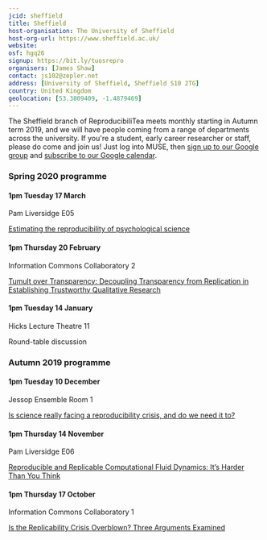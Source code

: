 ```yaml
---
jcid: sheffield
title: Sheffield
host-organisation: The University of Sheffield
host-org-url: https://www.sheffield.ac.uk/
website: 
osf: hgq26
signup: https://bit.ly/tuosrepro
organisers: [James Shaw]
contact: js102@zepler.net 
address: [University of Sheffield, Sheffield S10 2TG]
country: United Kingdom
geolocation: [53.3809409, -1.4879469]
---
```

The Sheffield branch of ReproducibiliTea meets monthly starting in Autumn term 2019, and we will have people coming from a range of departments across the university.
If you're a student, early career researcher or staff, please do come and join us!  Just log into MUSE, then [sign up to our Google group](https://bit.ly/tuosrepro) and [subscribe to our Google calendar](https://calendar.google.com/calendar?cid=c2hlZmZpZWxkLmFjLnVrX3BxYnVmMWQzNDk5dXVyaTgzZDJyYjVvYXJzQGdyb3VwLmNhbGVuZGFyLmdvb2dsZS5jb20).

### Spring 2020 programme

#### 1pm Tuesday 17 March

Pam Liversidge E05

[Estimating the reproducibility of psychological science](https://doi.org/10.1126/science.aac4716)

#### 1pm Thursday 20 February

Information Commons Collaboratory 2

[Tumult over Transparency: Decoupling Transparency from Replication in Establishing Trustworthy Qualitative Research](https://doi.org/10.1177/0001839219887663)

#### 1pm Tuesday 14 January

Hicks Lecture Theatre 11

Round-table discussion

### Autumn 2019 programme

#### 1pm Tuesday 10 December

Jessop Ensemble Room 1

[Is science really facing a reproducibility crisis, and do we need it to?](https://doi.org/10.1073/pnas.1708272114)


#### 1pm Thursday 14 November

Pam Liversidge E06

[Reproducible and Replicable Computational Fluid Dynamics: It’s Harder Than You Think](https://doi.org/10.1109/MCSE.2017.3151254)

#### 1pm Thursday 17 October

Information Commons Collaboratory 1

[Is the Replicability Crisis Overblown? Three Arguments Examined](https://doi.org/10.1177/1745691612463401)
